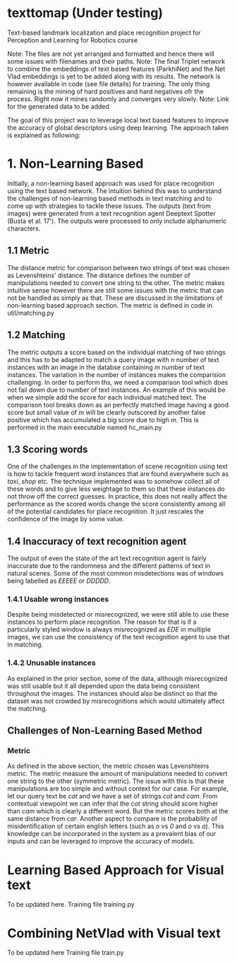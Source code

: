 # texttomap (Under testing)
Text-based landmark localization and place recognition project for Perception and Learning for Robotics course

Note: The files are not yet arranged and formatted and hence there will some issues with filenames and their paths.
Note: The final Triplet network to combine the embeddings of text based features (ParkhiNet) and the Net Vlad embeddings is yet to be added along with its results. The network is however available in code (see file details) for training. The only thing remaining is the mining of hard positives and hard negatives ofr the process. Right now it mines randomly and converges very slowly.
Note: Link for the generated data to be added


The goal of this project was to leverage local text based features to improve the accuracy of global descriptors using deep learning. The approach taken is explained as following:


# 1. Non-Learning Based


Initially, a non-learning based approach was used for place recognition using the text based network. The intuition behind this was to understand the challenges of non-learning based methods in text matching and to come up with strategies to tackle these issues. The outputs (text from images) were generated from a text recognition agent Deeptext Spotter (Busta et al. 17'). The outputs were processed to only include alphanumeric characters. 

## 1.1 Metric


The distance metric for comparison between two strings of text was chosen as Levenshteins' distance. The distance defines the number of manipulations needed to convert one string to the other. The metric makes intuitive sense however there are still some issues with the metric that can not be handled as simply as that. These are discussed in the limitations of non-learning based approach section. The metric is defined in code in util/matching.py

## 1.2 Matching

The metric outputs a score based on the individual matching of two strings and this has to be adapted to match a query image with *n* number of text instances with an image in the databse containing *m* number of text instances. The variation in the number of instances makes the comparision challenging. In order to perform ths, we need a comparison tool which does not fail down due to number of text instances. An example of this would be when we simple add the score for each individual matched text. The comparison tool breaks down as an perfectly matched image having a good score but small value of  *m* will be clearly outscored by another false positive which has accumulated a big score due to high *m*. This is performed in the main executable named hc_main.py

## 1.3 Scoring words

One of the challenges in the implementation of scene recognition using text is how to tackle frequent word instances that are found everywhere such as *taxi*, *shop* etc. The technique implemented was to somehow collect all of these words and to give less weightage to them so that these instances do not throw off the correct guesses. In practice, this does not really affect the performance as the scored words change the score consistently among all of the potential candidates for place recognition. It just rescales the confidence of the image by some value.

## 1.4 Inaccuracy of text recognition agent

The output of even the state of the art text recognition agent is fairly inaccurate due to the randomness and the different patterns of text in natural scenes. Some of the most common misdetections was of windows being labelled as *EEEEE* or *DDDDD*.

### 1.4.1 Usable wrong instances

Despite being misdetected or misrecognized, we were still able to use these instances to perform place recognition. The reason for that is if a particularly styled window is always misrecognized as *EDE* in multiple images, we can use the consistency of the text recognition agent to use that in matching.

### 1.4.2 Unusable instances

As explained in the prior section, some of the data, although misrecognized was still usable but it all depended upon the data being consistent throughout the images. The instances should also be distinct so that the dataset was not crowded by misrecognitions which would ultimately affect the matching.


## Challenges of Non-Learning Based Method

### Metric 
As defined in the above section, the metric chosen was Levenshteins metric. The metric measure the amount of manipulations needed to convert one string to the other (symmetric metric). The issue with this is that these manipulations are too simple and without context for our case. For example, let our query text be *cat* and we have a set of strings *cot* and *cam*. From contextual viewpoint we can infer that the *cot* string should score higher than *cam* which is clearly a different word. But the metric scores both at the same distance from *car*. Another aspect to compare is the probability of misidentification of certain english letters (such as *o* vs *0* and *o* vs *a*). This knowledge can be incorporated in the system as a prevalent bias of our inputs and can be leveraged to improve the accuracy of models.

# Learning Based Approach for Visual text 
To be updated here.
Training file training.py

# Combining NetVlad with Visual text
To be updated here
Training file train.py
